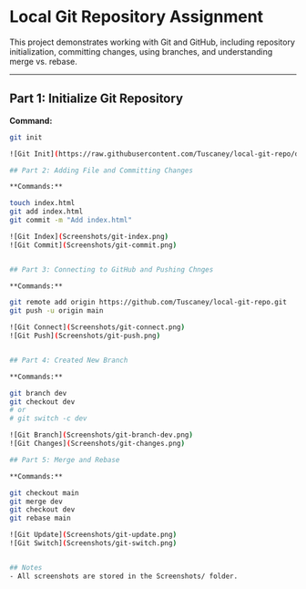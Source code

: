 # Local Git Repository Assignment

This project demonstrates working with Git and GitHub, including repository initialization, committing changes, using branches, and understanding merge vs. rebase.

---

## Part 1: Initialize Git Repository

**Command:**
```bash
git init

![Git Init](https://raw.githubusercontent.com/Tuscaney/local-git-repo/dev/Screenshots/git-init.png)

## Part 2: Adding File and Committing Changes

**Commands:** 

touch index.html
git add index.html
git commit -m "Add index.html"

![Git Index](Screenshots/git-index.png)
![Git Commit](Screenshots/git-commit.png)


## Part 3: Connecting to GitHub and Pushing Chnges

**Commands:**

git remote add origin https://github.com/Tuscaney/local-git-repo.git
git push -u origin main

![Git Connect](Screenshots/git-connect.png)
![Git Push](Screenshots/git-push.png)


## Part 4: Created New Branch

**Commands:**

git branch dev
git checkout dev
# or
# git switch -c dev

![Git Branch](Screenshots/git-branch-dev.png)
![Git Changes](Screenshots/git-changes.png)

## Part 5: Merge and Rebase

**Commands:**

git checkout main
git merge dev
git checkout dev
git rebase main

![Git Update](Screenshots/git-update.png)
![Git Switch](Screenshots/git-switch.png)


## Notes
- All screenshots are stored in the Screenshots/ folder.
